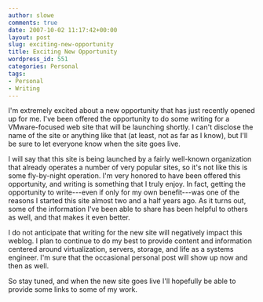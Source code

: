```yaml
---
author: slowe
comments: true
date: 2007-10-02 11:17:42+00:00
layout: post
slug: exciting-new-opportunity
title: Exciting New Opportunity
wordpress_id: 551
categories: Personal
tags:
- Personal
- Writing
---
```


I'm extremely excited about a new opportunity that has just recently opened up for me. I've been offered the opportunity to do some writing for a VMware-focused web site that will be launching shortly. I can't disclose the name of the site or anything like that (at least, not as far as I know), but I'll be sure to let everyone know when the site goes live.

I will say that this site is being launched by a fairly well-known organization that already operates a number of very popular sites, so it's not like this is some fly-by-night operation. I'm very honored to have been offered this opportunity, and writing is something that I truly enjoy. In fact, getting the opportunity to write---even if only for my own benefit---was one of the reasons I started this site almost two and a half years ago. As it turns out, some of the information I've been able to share has been helpful to others as well, and that makes it even better.

I do not anticipate that writing for the new site will negatively impact this weblog. I plan to continue to do my best to provide content and information centered around virtualization, servers, storage, and life as a systems engineer. I'm sure that the occasional personal post will show up now and then as well.

So stay tuned, and when the new site goes live I'll hopefully be able to provide some links to some of my work.
